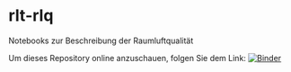 # rlt-rlq
Notebooks zur Beschreibung der Raumluftqualität

Um dieses Repository online anzuschauen, folgen Sie dem Link:
[![Binder](https://mybinder.org/badge_logo.svg)](https://mybinder.org/v2/gh/w-meiners.rlt-rlq/master)
